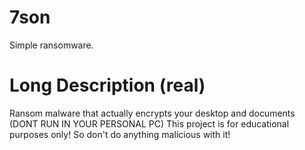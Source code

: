 # 7son
Simple ransomware.
# Long Description (real)
Ransom malware that actually encrypts your desktop and documents (DONT RUN IN YOUR PERSONAL PC)
This project is for educational purposes only! So don't do anything malicious with it!
